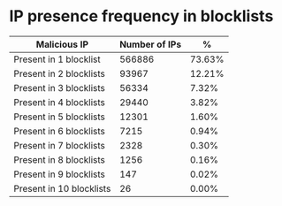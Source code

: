 # IP presence frequency in blocklists
| Malicious IP | Number of IPs | % |
|----|----|----|
| Present in 1 blocklist | 566886 | 73.63% |
| Present in 2 blocklists | 93967 | 12.21% |
| Present in 3 blocklists | 56334 | 7.32% |
| Present in 4 blocklists | 29440 | 3.82% |
| Present in 5 blocklists | 12301 | 1.60% |
| Present in 6 blocklists | 7215 | 0.94% |
| Present in 7 blocklists | 2328 | 0.30% |
| Present in 8 blocklists | 1256 | 0.16% |
| Present in 9 blocklists | 147 | 0.02% |
| Present in 10 blocklists | 26 | 0.00% |
